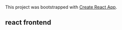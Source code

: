 This project was bootstrapped with [Create React App](https://github.com/facebook/create-react-app).

## react frontend

